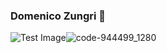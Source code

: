 ### Domenico Zungri 👋

![Test Image]( )![code-944499_1280](https://github.com/DevDomenico/DevDomenico/assets/135279072/490f5c22-0de3-4010-a51b-16f93e31081a)


<!--
**DevDomenico/DevDomenico** is a ✨ _special_ ✨ repository because its `README.md` (this file) appears on your GitHub profile.

Here are some ideas to get you started:

- 🔭 I’m currently working on ...
- 🌱 I’m currently learning ...
- 👯 I’m looking to collaborate on ...
- 🤔 I’m looking for help with ...
- 💬 Ask me about ...
- 📫 How to reach me: ...
- 😄 Pronouns: ...
- ⚡ Fun fact: ...
-->
